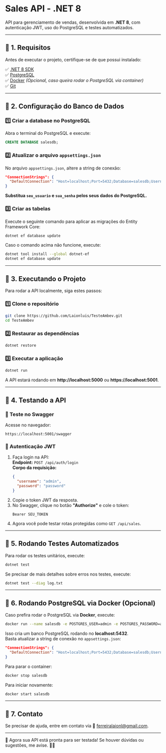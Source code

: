 # Sales API - .NET 8

API para gerenciamento de vendas, desenvolvida em **.NET 8**, com autenticação JWT, uso do PostgreSQL e testes automatizados.

---

## 📌 1. Requisitos

Antes de executar o projeto, certifique-se de que possui instalado:

✅ [.NET 8 SDK](https://dotnet.microsoft.com/en-us/download)  
✅ [PostgreSQL](https://www.postgresql.org/download/)  
✅ [Docker](https://www.docker.com/get-started/) *(Opcional, caso queira rodar o PostgreSQL via container)*  
✅ [Git](https://git-scm.com/downloads)  

---

## 📌 2. Configuração do Banco de Dados

### 1️⃣ Criar a database no PostgreSQL

Abra o terminal do PostgreSQL e execute:

```sql
CREATE DATABASE salesdb;
```

### 2️⃣ Atualizar o arquivo `appsettings.json`

No arquivo `appsettings.json`, altere a string de conexão:

```json
"ConnectionStrings": {
  "DefaultConnection": "Host=localhost;Port=5432;Database=salesdb;Username=seu_usuario;Password=sua_senha"
}
```
**Substitua `seu_usuario` e `sua_senha` pelos seus dados do PostgreSQL.**  

### 3️⃣ Criar as tabelas

Execute o seguinte comando para aplicar as migrações do Entity Framework Core:

```sh
dotnet ef database update
```

Caso o comando acima não funcione, execute:

```sh
dotnet tool install --global dotnet-ef
dotnet ef database update
```

---

## 📌 3. Executando o Projeto

Para rodar a API localmente, siga estes passos:

### 1️⃣ Clone o repositório

```sh
git clone https://github.com/Laionluis/TesteAmbev.git
cd TesteAmbev
```

### 2️⃣ Restaurar as dependências

```sh
dotnet restore
```

### 3️⃣ Executar a aplicação

```sh
dotnet run
```

A API estará rodando em **http://localhost:5000** ou **https://localhost:5001**.

---

## 📌 4. Testando a API

### 📝 Teste no Swagger

Acesse no navegador:

```
https://localhost:5001/swagger
```

### 📂 Autenticação JWT

1. Faça login na API:  
   **Endpoint:** `POST /api/auth/login`  
   **Corpo da requisição:**
   ```json
   {
     "username": "admin",
     "password": "password"
   }
   ```
2. Copie o token JWT da resposta.  
3. No Swagger, clique no botão **"Authorize"** e cole o token:  
   ```
   Bearer SEU_TOKEN
   ```
4. Agora você pode testar rotas protegidas como `GET /api/sales`.

---

## 📌 5. Rodando Testes Automatizados

Para rodar os testes unitários, execute:

```sh
dotnet test
```

Se precisar de mais detalhes sobre erros nos testes, execute:

```sh
dotnet test --diag log.txt
```

---

## 📌 6. Rodando PostgreSQL via Docker (Opcional)

Caso prefira rodar o PostgreSQL via **Docker**, execute:

```sh
docker run --name salesdb -e POSTGRES_USER=admin -e POSTGRES_PASSWORD=admin -e POSTGRES_DB=salesdb -p 5432:5432 -d postgres
```

Isso cria um banco PostgreSQL rodando no **localhost:5432**.  
Basta atualizar a string de conexão no `appsettings.json`:

```json
"ConnectionStrings": {
  "DefaultConnection": "Host=localhost;Port=5432;Database=salesdb;Username=admin;Password=admin"
}
```

Para parar o container:

```sh
docker stop salesdb
```

Para iniciar novamente:

```sh
docker start salesdb
```

---

## 📌 7. Contato

Se precisar de ajuda, entre em contato via 📧 [ferreiralaionl@gmail.com](mailto:ferreiralaionl@gmail.com).

---

🚀 Agora sua API está pronta para ser testada! Se houver dúvidas ou sugestões, me avise. 🎯🔥


